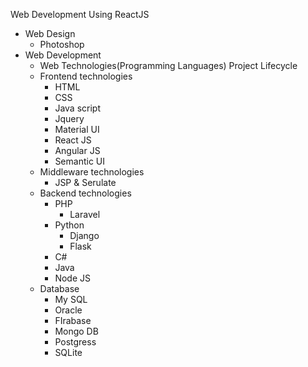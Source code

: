 Web Development Using ReactJS
+ Web Design 
    + Photoshop
+ Web Development
    + Web Technologies(Programming Languages)
Project Lifecycle
    + Frontend technologies
        + HTML
        + CSS
        + Java script
        + Jquery
        + Material UI
        + React JS 
        + Angular JS
        + Semantic UI
    + Middleware technologies
        + JSP & Serulate
    + Backend technologies
        + PHP
            + Laravel
        + Python
            + Django
            + Flask
        + C#
        + Java
        + Node JS 
    + Database
        + My SQL
        + Oracle
        + FIrabase
        + Mongo DB
        + Postgress
        + SQLite


